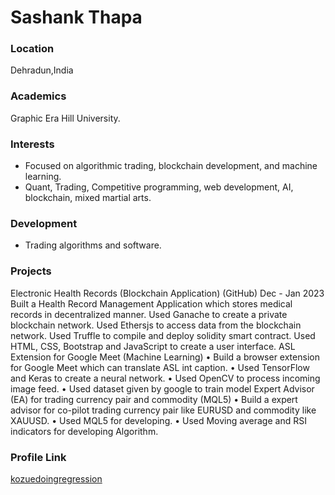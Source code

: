 # Sashank Thapa

### Location

Dehradun,India

### Academics

Graphic Era Hill University.

### Interests

- Focused on algorithmic trading, blockchain development, and machine learning.
- Quant, Trading, Competitive programming, web development, AI, blockchain, mixed martial arts.

### Development

- Trading algorithms and software.

### Projects

Electronic Health Records (Blockchain Application) (GitHub) Dec - Jan 2023
  Built a Health Record Management Application which stores medical records in decentralized
manner.
  Used Ganache to create a private blockchain network.
  Used Ethersjs to access data from the blockchain network.
  Used Truffle to compile and deploy solidity smart contract.
  Used HTML, CSS, Bootstrap and JavaScript to create a user interface.
ASL Extension for Google Meet (Machine Learning)
• Build a browser extension for Google Meet which can translate ASL int caption.
• Used TensorFlow and Keras to create a neural network.
• Used OpenCV to process incoming image feed.
• Used dataset given by google to train model
Expert Advisor (EA) for trading currency pair and commodity (MQL5)
• Build a expert advisor for co-pilot trading currency pair like EURUSD and commodity like XAUUSD.
• Used MQL5 for developing.
• Used Moving average and RSI indicators for developing Algorithm.

### Profile Link

[kozuedoingregression](https://github.com/kozuedoingregression)
